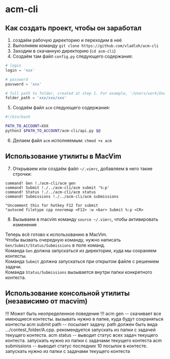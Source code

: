 # acm-cli

## Как создать проект, чтобы он заработал

1. создаём рабочую директорию и переходим в неё
2. Выполняем команду `git clone https://github.com/vladloh/acm-cli`
3. Заходим в скачанную директорию (`cd acm-cli`)
4. Создаём там файл `config.py` следующего содержания:
```python
# login 
login = 'xxx'

# password
password = 'xxx'

# full path to folder, created at step 1. For example, '/Users/work/Documents/unic/dp_contests'. 
folder_path = 'xxx/xxx/xxx'
```
5. Создаём файл `acm` следующего содержания:
```bash
#!/bin/bash

PATH_TO_ACCOUNT=XXX
python3 $PATH_TO_ACCOUNT/acm-cli/api.py $@
```
6. Делаем файл `acm` исполняемым: `chmod +x acm`

## Использование утилиты в MacVim
7. Открываем или создаём файл `~/.vimrc`, добавляем в него такие строчки:
```
command! Gen !./acm-cli/acm gen
command! Submit !./../acm-cli/acm submit '%:p'
command! Status !./../acm-cli/acm status
command! Submissions !./../acm-cli/acm submissions

"Uncomment this for hotkey F12 for submit
"autocmd filetype cpp nnoremap <F12> :w <bar> Submit %:p <CR>
```
8. Вызываем в macvim команду `source ~/.vimrc`, чтобы активировать изменения

Теперь всё готово к использованию в MacVim.  
Чтобы вызвать очередную команду, нужно написать `Gen/Submit/Status/Submissions` в поле команд.   
Команда `Gen` должна запускаться из директории, куда мы сохраняем контесты.  
Команда `Submit` должна запускаться при открытом файле с решением задачи.   
Команда `Status/Submissions` вызывается внутри папки конкретного контеста.  


## Использование консольной утилиты (независимо от macvim) 
!!! Может быть неопределенное поведение !!!
acm gen -- скачивает все имеющиеся контесты. вызывать нужно в папке, куда будут сохраняться контесты 
acm submit path -- посылает задачу. path должен быть вида .../contest_folder/A.cpp. рекомендуется запускать из папки с задачей текущего контеста. 
acm status -- выводит статус всех задач текущего контеста. запускать нужно из папки с задачами текущего контеста
acm submissions -- выводит статус последних 10 посылок в контесте. запускать нужно из папки с задачами текущего контеста
